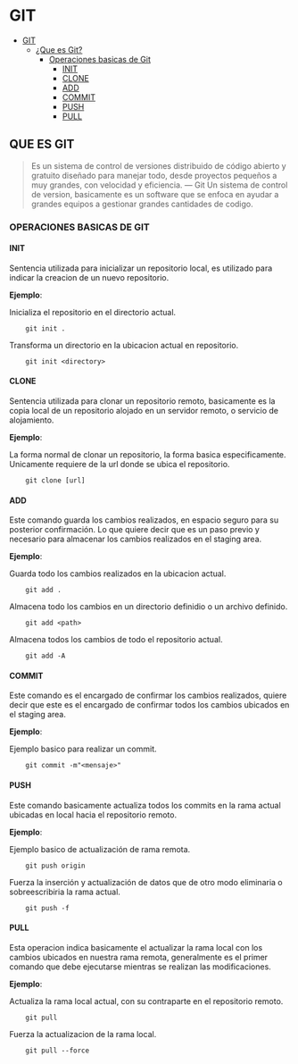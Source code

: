# GIT

- [GIT](#git)
  - [¿Que es Git?](#que-es-git)
    - [Operaciones basicas de Git](#operaciones-basicas-de-git)
      - [INIT](#init)
	  - [CLONE](#clone)
	  - [ADD](#add)
	  - [COMMIT](#commit)
	  - [PUSH](#push)
	  - [PULL](#pull)

## QUE ES GIT

> Es un sistema de control de versiones distribuido de código abierto y gratuito diseñado para manejar todo, desde proyectos pequeños a muy grandes, con velocidad y eficiencia.  — Git
Un sistema de control de version, basicamente es un software que se enfoca en ayudar a grandes equipos a gestionar grandes cantidades de codigo. 


### OPERACIONES BASICAS DE GIT

#### INIT
Sentencia utilizada para inicializar un repositorio local, es utilizado para indicar la creacion de un nuevo repositorio.

**Ejemplo**:

Inicializa el repositorio en el directorio actual.
```GIT
	git init .
```

Transforma un directorio en la ubicacion actual en repositorio.
```GIT
	git init <directory>
```

#### CLONE
Sentencia utilizada para clonar un repositorio remoto, basicamente es la copia local de un repositorio alojado en un servidor remoto, o servicio de alojamiento.

**Ejemplo**:

La forma normal de clonar un repositorio, la forma basica especificamente. Unicamente requiere de la url donde se ubica el repositorio.
```GIT
	git clone [url]
```

#### ADD
Este comando guarda los cambios realizados, en espacio seguro para su posterior confirmación. Lo que quiere decir que es un paso previo y necesario para almacenar los cambios
realizados en el staging  area.

**Ejemplo**:

Guarda todo los cambios realizados en la ubicacion actual.
```GIT
	git add .
```
Almacena todo los cambios en un directorio definidio o un archivo definido.
```GIT
	git add <path>
```

Almacena todos los cambios de todo el repositorio actual.
```GIT
	git add -A
```

#### COMMIT
Este comando es el encargado de confirmar los cambios realizados, quiere decir que este es el encargado de confirmar todos los cambios ubicados en el staging  area.

**Ejemplo**:

Ejemplo basico para realizar un commit.
```GIT
	git commit -m"<mensaje>"
```

#### PUSH
Este comando basicamente actualiza todos los commits en la rama actual ubicadas en local hacia el repositorio remoto.

**Ejemplo**:

Ejemplo basico de actualización de rama remota.
```GIT
	git push origin
```

Fuerza la inserción y actualización de datos que de otro modo eliminaria o sobreescribiria la rama actual.
```GIT
	git push -f
```

#### PULL
Esta operacion indica basicamente el actualizar la rama local con los cambios ubicados en nuestra rama remota, generalmente es el primer comando que debe ejecutarse mientras se realizan las modificaciones.

**Ejemplo**:

Actualiza la rama local actual, con su contraparte en el repositorio remoto. 
```GIT
	git pull
```

Fuerza la actualizacion de la rama local.
```GIT
	git pull --force
```